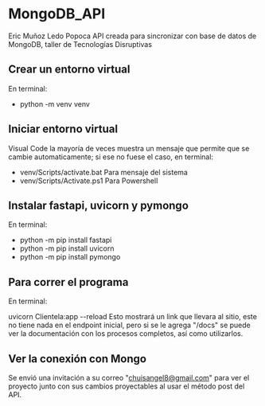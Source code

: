 # MongoDB_API
Eric Muñoz Ledo Popoca
API creada para sincronizar con base de datos de MongoDB, taller de Tecnologías Disruptivas

## Crear un entorno virtual
En terminal:
- python -m venv venv

## Iniciar entorno virtual
Visual Code la mayoría de veces muestra un mensaje que permite que se cambie automaticamente; si ese no fuese el caso, en terminal:
- venv/Scripts/activate.bat             Para mensaje del sistema
- venv/Scripts/Activate.ps1             Para Powershell

## Instalar fastapi, uvicorn y pymongo
En terminal:
- python -m pip install fastapi
- python -m pip install uvicorn
- python -m pip install pymongo

## Para correr el programa
En terminal:

uvicorn Clientela:app --reload
Esto mostrará un link que llevara al sitio, este no tiene nada en el endpoint inicial, pero si se le agrega "/docs" se puede ver la documentación con los procesos completos, así como utilizarlos.

## Ver la conexión con Mongo
Se envió una invitación a su correo "chuisangel8@gmail.com" para ver el proyecto junto con sus cambios proyectables al usar el método post del API.